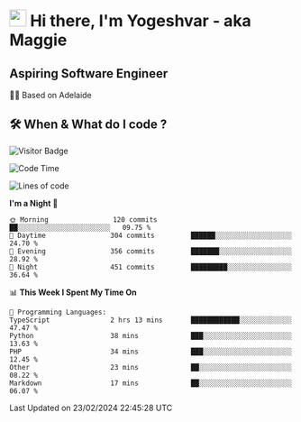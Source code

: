 <h1><img src="https://emojis.slackmojis.com/emojis/images/1531849430/4246/blob-sunglasses.gif?1531849430" width="30"/> Hi there, I'm Yogeshvar - aka Maggie</h1>

## Aspiring Software Engineer
🏂🏻  Based on Adelaide 

## 🛠 When & What do I code ?  

![Visitor Badge](https://visitor-badge.feriirawann.repl.co?username=yogeshvar&repo=yogeshvar&label=Visitors&style=plastic&color=%23457BFF&contentType=svg)

<!--START_SECTION:waka-->
![Code Time](http://img.shields.io/badge/Code%20Time-2%2C703%20hrs%2032%20mins-blue)

![Lines of code](https://img.shields.io/badge/From%20Hello%20World%20I%27ve%20Written-4.1%20million%20lines%20of%20code-blue)

**I'm a Night 🦉** 

```text
🌞 Morning                120 commits         ██░░░░░░░░░░░░░░░░░░░░░░░   09.75 % 
🌆 Daytime                304 commits         ██████░░░░░░░░░░░░░░░░░░░   24.70 % 
🌃 Evening                356 commits         ███████░░░░░░░░░░░░░░░░░░   28.92 % 
🌙 Night                  451 commits         █████████░░░░░░░░░░░░░░░░   36.64 % 
```


📊 **This Week I Spent My Time On** 

```text
💬 Programming Languages: 
TypeScript               2 hrs 13 mins       ████████████░░░░░░░░░░░░░   47.47 % 
Python                   38 mins             ███░░░░░░░░░░░░░░░░░░░░░░   13.63 % 
PHP                      34 mins             ███░░░░░░░░░░░░░░░░░░░░░░   12.45 % 
Other                    23 mins             ██░░░░░░░░░░░░░░░░░░░░░░░   08.22 % 
Markdown                 17 mins             ██░░░░░░░░░░░░░░░░░░░░░░░   06.07 % 
```


 Last Updated on 23/02/2024 22:45:28 UTC
<!--END_SECTION:waka-->
